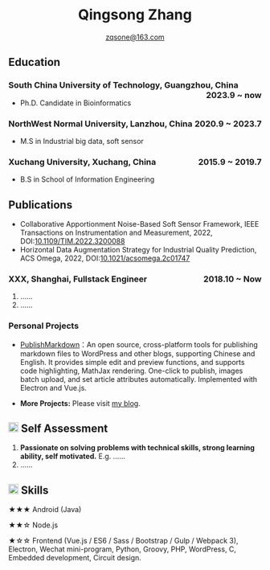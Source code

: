 <center>
     <h1>Qingsong Zhang</h1>
     <div>
         <span>
             <a href="mailto:example@example.com">zqsone@163.com</a>
         </span>
     </div>
 </center>

## Education

### South China University of Technology, Guangzhou, China <span class="right" style="float:right">2023.9 ~ now</span>

- Ph.D. Candidate in Bioinformatics

### NorthWest Normal University, Lanzhou, China <span class="right" style="float:right">2020.9 ~ 2023.7</span>

- M.S in Industrial big data, soft sensor

### Xuchang University, Xuchang, China <span class="right" style="float:right">2015.9 ~ 2019.7</span>

- B.S in School of Information Engineering

## Publications

- Collaborative Apportionment Noise-Based Soft Sensor Framework, IEEE Transactions on Instrumentation and Measurement, 2022, DOI:[10.1109/TIM.2022.3200088](https://ieeexplore.ieee.org/document/9862994)
- Horizontal Data Augmentation Strategy for Industrial Quality Prediction, ACS Omega, 2022, DOI:[10.1021/acsomega.2c01747](https://pubs.acs.org/doi/10.1021/acsomega.2c01747)

### XXX, Shanghai, Fullstack Engineer<span class="right" style="float:right">2018.10 ~ Now</span>

1. ……
2. ……

### Personal Projects

- [PublishMarkdown](https://github.com/jzj1993/PublishMarkdown)：An open source, cross-platform tools for publishing markdown files to WordPress and other blogs, supporting Chinese and English. It provides simple edit and preview functions, and supports code highlighting, MathJax rendering. One-click to publish, images batch upload, and set article attributes automatically. Implemented with Electron and Vue.js.

- **More Projects:** Please visit [my blog](https://www.paincker.com/about).

## <img src="resume/review.svg" height="20px"> Self Assessment

1. **Passionate on solving problems with technical skills, strong learning ability, self motivated.** E.g. ……
1. ……

## <img src="resume/skill.svg" height="20px"> Skills

★★★ Android (Java)

★★☆ Node.js

★☆☆ Frontend (Vue.js / ES6 / Sass / Bootstrap / Gulp / Webpack 3), Electron, Wechat mini-program, Python, Groovy, PHP, WordPress, C, Embedded development, Circuit design.
